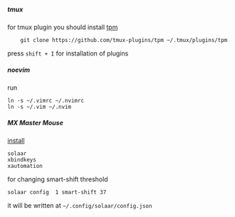 ##### tmux
for tmux plugin you should install [tpm](https://github.com/tmux-plugins/tpm)
```
    git clone https://github.com/tmux-plugins/tpm ~/.tmux/plugins/tpm
```
press `shift + I` for installation of plugins

##### noevim 
run 
```
ln -s ~/.vimrc ~/.nvimrc
ln -s ~/.vim ~/.nvim
```

##### MX Master Mouse

[install](https://wiki.archlinux.org/index.php/Logitech_MX_Master#Mappings_for_extra_buttons)
```
solaar 
xbindkeys 
xautomation
```

for changing smart-shift threshold
```
solaar config  1 smart-shift 37
```
it will be written at ```~/.config/solaar/config.json```
